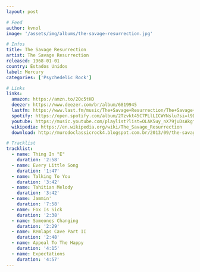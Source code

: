 ```yaml
---
layout: post

# Feed
author: kvnol
image: '/assets/img/albums/the-savage-resurrection.jpg'

# Infos
title: The Savage Resurrection
artist: The Savage Resurrection
released: 1968-01-01
country: Estados Unidos
label: Mercury
categories: ['Psychedelic Rock']

# Links
links:
  amazon: https://amzn.to/2Qc5tHD
  deezer: https://www.deezer.com/br/album/6819945
  lastfm: https://www.last.fm/music/The+Savage+Resurrection/The+Savage+Resurrection
  spotify: https://open.spotify.com/album/2Tzvkt45C7PLlLICWYNslu?si=l9DlZRjvRs6E3XTM-pAKEg
  youtube: https://music.youtube.com/playlist?list=OLAK5uy_nX79juDsAkgfACVYRbVkWlSUrjU9ws7e8
  wikipedia: https://en.wikipedia.org/wiki/The_Savage_Resurrection
  download: http://murodoclassicrock4.blogspot.com.br/2013/09/the-savage-resurrection-1968.html

# Tracklist
tracklist:
  - name: Thing In "E"
    duration: '2:58'
  - name: Every Little Song
    duration: '1:47'
  - name: Talking To You
    duration: '3:42'
  - name: Tahitian Melody
    duration: '3:42'
  - name: Jammin'
    duration: '7:58'
  - name: Fox Is Sick
    duration: '2:38'
  - name: Someones Changing
    duration: '2:29'
  - name: Remlaps Cave Part II
    duration: '2:48'
  - name: Appeal To The Happy
    duration: '4:15'
  - name: Expectations
    duration: '4:57'
---
```

